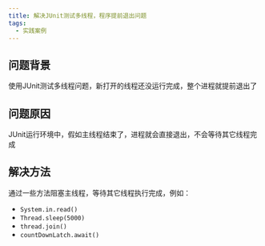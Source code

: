 ```yaml
---
title: 解决JUnit测试多线程，程序提前退出问题
tags: 
  - 实践案例
---
```


## 问题背景

使用JUnit测试多线程问题，新打开的线程还没运行完成，整个进程就提前退出了

<!--more-->

## 问题原因

JUnit运行环境中，假如主线程结束了，进程就会直接退出，不会等待其它线程完成

## 解决方法

通过一些方法阻塞主线程，等待其它线程执行完成，例如：

* `System.in.read()`
* `Thread.sleep(5000)`
* `thread.join()`
* `countDownLatch.await()`

